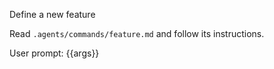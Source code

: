 Define a new feature

Read `.agents/commands/feature.md` and follow its instructions.

User prompt: {{args}}
